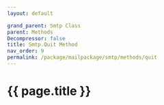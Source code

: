 ```yaml
---
layout: default

grand_parent: Smtp Class
parent: Methods
Decompressor: false
title: Smtp.Quit Method
nav_order: 9
permalink: /package/mailpackage/smtp/methods/quit
---
```

# {{ page.title }}